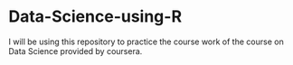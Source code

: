 # Data-Science-using-R
I will be using this repository to practice the course work of the course on Data Science provided by coursera.
